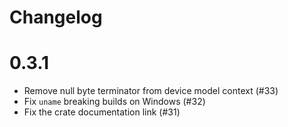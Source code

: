 # Changelog

# 0.3.1

* Remove null byte terminator from device model context (#33)
* Fix `uname` breaking builds on Windows (#32)
* Fix the crate documentation link (#31)
